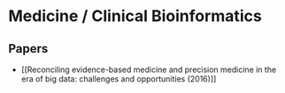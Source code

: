# Medicine / Clinical Bioinformatics

## Papers

- [[Reconciling evidence-based medicine and precision medicine in the era of big data: challenges and opportunities (2016)]]

